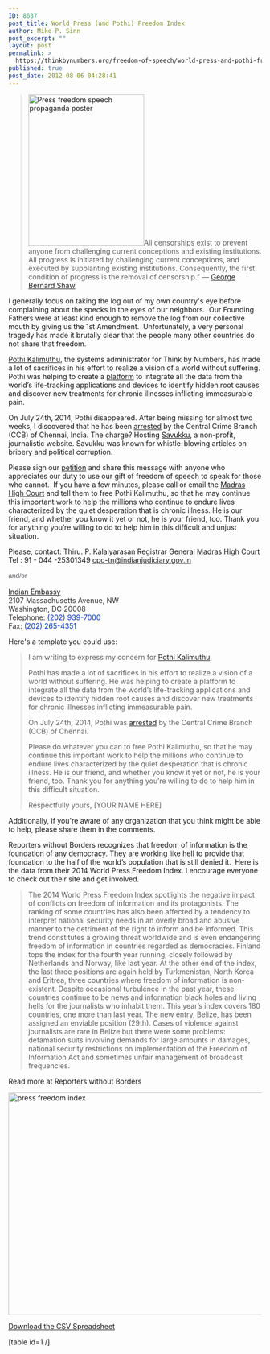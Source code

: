 ```yaml
---
ID: 8637
post_title: World Press (and Pothi) Freedom Index
author: Mike P. Sinn
post_excerpt: ""
layout: post
permalink: >
  https://thinkbynumbers.org/freedom-of-speech/world-press-and-pothi-freedom-index/
published: true
post_date: 2012-08-06 04:28:41
---
```

<blockquote><a href="http://thinkbynumbers.org/wp-content/uploads/2014/08/Press-freedom-speech-propaganda-poster.jpg"><img class="alignright size-medium wp-image-8647" src="http://web.archive.org/web/20141215023121/http://thinkbynumbers.org/wp-content/uploads/2014/08/Press-freedom-speech-propaganda-poster-230x300-1407292210.jpg" alt="Press freedom speech propaganda poster" width="230" height="300" /></a>All censorships exist to prevent anyone from challenging current conceptions and existing institutions. All progress is initiated by challenging current conceptions, and executed by supplanting existing institutions. Consequently, the first condition of progress is the removal of censorship.” ― <a href="https://www.goodreads.com/author/show/5217.George_Bernard_Shaw">George Bernard Shaw</a></blockquote>

I generally focus on taking the log out of my own country's eye before complaining about the specks in the eyes of our neighbors.  Our Founding Fathers were at least kind enough to remove the log from our collective mouth by giving us the 1st Amendment.  Unfortunately, a very personal tragedy has made it brutally clear that the people many other countries do not share that freedom.

<a href="https://www.tinywp.in/about/" target="_blank">Pothi Kalimuthu</a>, the systems administrator for Think by Numbers, has made a lot of sacrifices in his effort to realize a vision of a world without suffering. Pothi was helping to create a <a href="https://quantimo.do/">platform</a> to integrate all the data from the world’s life-tracking applications and devices to identify hidden root causes and discover new treatments for chronic illnesses inflicting immeasurable pain.

On July 24th, 2014, Pothi disappeared. After being missing for almost two weeks, I discovered that he has been <a href="http://www.newindianexpress.com/cities/chennai/2014/jul/25/Techie-in-Trouble-for-Aiding-Blogger-over-Savukku-639679.html">arrested</a> by the Central Crime Branch (CCB) of Chennai, India. The charge? Hosting <a href="https://en.wikipedia.org/wiki/Savukku" target="_blank">Savukku</a>, a non-profit, journalistic website. Savukku was known for whistle-blowing articles on bribery and political corruption.

Please sign our <a href="https://www.change.org/p/thiru-p-kalaiyarasan-free-pothi-kalimuthu" target="_blank">petition</a> and share this message with anyone who appreciates our duty to use our gift of freedom of speech to speak for those who cannot.  If you have a few minutes, please call or email the <a href="http://www.hcmadras.tn.nic.in/contactus.htm" target="_blank">Madras High Court</a> and tell them to free Pothi Kalimuthu, so that he may continue this important work to help the millions who continue to endure lives characterized by the quiet desperation that is chronic illness. He is our friend, and whether you know it yet or not, he is your friend, too. Thank you for anything you’re willing to do to help him in this difficult and unjust situation.

Please, contact:
Thiru. P. Kalaiyarasan
Registrar General
<a href="http://www.hcmadras.tn.nic.in/contactus.htm" target="_blank">Madras High Court</a>
Tel : 91 - 044 -25301349
<a href="mailto:cpc-tn@indianjudiciary.gov.in">cpc-tn@indianjudiciary.gov.in</a>

<span style="color: #504e53; font-family: 'Lucida Grande', 'Lucida Sans Unicode', verdana, arial, Tahoma, Verdana, sans-serif; font-size: 13px; font-style: normal; font-variant: normal; font-weight: normal; letter-spacing: normal; line-height: 17.920000076293945px; orphans: auto; text-align: start; text-indent: 0px; text-transform: none; white-space: normal; widows: auto; word-spacing: 0px; -webkit-text-stroke-width: 0px; display: inline !important; float: none; background-color: #ffffff;">and/or<span class="Apple-converted-space"> </span></span>

<a href="https://www.indianembassy.org/pages.php?id=15http://" target="_blank">Indian Embassy</a><br style="color: #313131;" /><span style="color: #313131;">2107 Massachusetts Avenue, NW</span><br style="color: #313131;" /><span style="color: #313131;">Washington, DC 20008</span><br style="color: #313131;" /><span style="color: #313131;">Telephone: <span id="gc-number-0" class="gc-cs-link" style="color: #0033bb;" title="Call with Google Voice">(202) 939-7000</span></span><br style="color: #313131;" /><span style="color: #313131;">Fax: <span id="gc-number-1" class="gc-cs-link" style="color: #0033bb;" title="Call with Google Voice">(202) 265-4351</span></span>

Here's a template you could use:

<blockquote>I am writing to express my concern for <a href="https://www.tinywp.in/about/" target="_blank">Pothi Kalimuthu</a>.

Pothi has made a lot of sacrifices in his effort to realize a vision of a world without suffering. He was helping to create a platform to integrate all the data from the world’s life-tracking applications and devices to identify hidden root causes and discover new treatments for chronic illnesses inflicting immeasurable pain.

On July 24th, 2014, Pothi was <a href="http://www.newindianexpress.com/cities/chennai/2014/jul/25/Techie-in-Trouble-for-Aiding-Blogger-over-Savukku-639679.html">arrested</a> by the Central Crime Branch (CCB) of Chennai.

Please do whatever you can to free Pothi Kalimuthu, so that he may continue this important work to help the millions who continue to endure lives characterized by the quiet desperation that is chronic illness. He is our friend, and whether you know it yet or not, he is your friend, too. Thank you for anything you’re willing to do to help him in this difficult situation.

Respectfully yours,
[YOUR NAME HERE]</blockquote>

Additionally, if you're aware of any organization that you think might be able to help, please share them in the comments.

Reporters without Borders recognizes that freedom of information is the foundation of any democracy. They are working like hell to provide that foundation to the half of the world’s population that is still denied it.  Here is the data from their 2014 World Press Freedom Index. I encourage everyone to check out their site and get involved.

<blockquote>The 2014 World Press Freedom Index spotlights the negative impact of conflicts on freedom of information and its protagonists. The ranking of some countries has also been affected by a tendency to interpret national security needs in an overly broad and abusive manner to the detriment of the right to inform and be informed. This trend constitutes a growing threat worldwide and is even endangering freedom of information in countries regarded as democracies. Finland tops the index for the fourth year running, closely followed by Netherlands and Norway, like last year. At the other end of the index, the last three positions are again held by Turkmenistan, North Korea and Eritrea, three countries where freedom of information is non-existent. Despite occasional turbulence in the past year, these countries continue to be news and information black holes and living hells for the journalists who inhabit them. This year’s index covers 180 countries, one more than last year. The new entry, Belize, has been assigned an enviable position (29th). Cases of violence against journalists are rare in Belize but there were some problems: defamation suits involving demands for large amounts in damages, national security restrictions on implementation of the Freedom of Information Act and sometimes unfair management of broadcast frequencies. <span style="color: #000000; font-family: Helvetica, Arial, sans-serif; font-size: 14px; font-style: normal; font-variant: normal; font-weight: normal; letter-spacing: normal; line-height: 21px; orphans: auto; text-align: start; text-indent: 0px; text-transform: none; white-space: normal; widows: auto; word-spacing: 0px; -webkit-text-stroke-width: 0px; display: inline !important; float: none; background-color: #ffffff;"><span class="Apple-converted-space">
</span></span></blockquote>

Read more at Reporters without Borders

<a href="http://web.archive.org/web/20160302161942/http://rsf.org:80/index2014/en-index2014.php"><img class="alignnone wp-image-8638 size-large" src="http://thinkbynumbers.org/wp-content/uploads/2014/08/press-freedom-index-1024x731.png" alt="press freedom index" width="620" height="442" /></a>

<a href="http://web.archive.org/web/20141117052203/http://thinkbynumbers.org:80/wp-content/uploads/2014/08/press_freedom_index.csv">Download the CSV Spreadsheet</a>

[table id=1 /]

&nbsp;